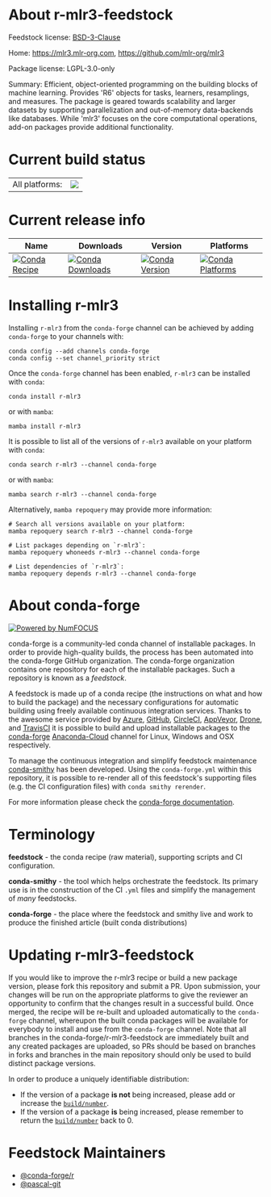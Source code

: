 About r-mlr3-feedstock
======================

Feedstock license: [BSD-3-Clause](https://github.com/conda-forge/r-mlr3-feedstock/blob/main/LICENSE.txt)

Home: https://mlr3.mlr-org.com, https://github.com/mlr-org/mlr3

Package license: LGPL-3.0-only

Summary: Efficient, object-oriented programming on the building blocks of machine learning. Provides 'R6' objects for tasks, learners, resamplings, and measures. The package is geared towards scalability and larger datasets by supporting parallelization and out-of-memory data-backends like databases. While 'mlr3' focuses on the core computational operations, add-on packages provide additional functionality.

Current build status
====================


<table><tr><td>All platforms:</td>
    <td>
      <a href="https://dev.azure.com/conda-forge/feedstock-builds/_build/latest?definitionId=11721&branchName=main">
        <img src="https://dev.azure.com/conda-forge/feedstock-builds/_apis/build/status/r-mlr3-feedstock?branchName=main">
      </a>
    </td>
  </tr>
</table>

Current release info
====================

| Name | Downloads | Version | Platforms |
| --- | --- | --- | --- |
| [![Conda Recipe](https://img.shields.io/badge/recipe-r--mlr3-green.svg)](https://anaconda.org/conda-forge/r-mlr3) | [![Conda Downloads](https://img.shields.io/conda/dn/conda-forge/r-mlr3.svg)](https://anaconda.org/conda-forge/r-mlr3) | [![Conda Version](https://img.shields.io/conda/vn/conda-forge/r-mlr3.svg)](https://anaconda.org/conda-forge/r-mlr3) | [![Conda Platforms](https://img.shields.io/conda/pn/conda-forge/r-mlr3.svg)](https://anaconda.org/conda-forge/r-mlr3) |

Installing r-mlr3
=================

Installing `r-mlr3` from the `conda-forge` channel can be achieved by adding `conda-forge` to your channels with:

```
conda config --add channels conda-forge
conda config --set channel_priority strict
```

Once the `conda-forge` channel has been enabled, `r-mlr3` can be installed with `conda`:

```
conda install r-mlr3
```

or with `mamba`:

```
mamba install r-mlr3
```

It is possible to list all of the versions of `r-mlr3` available on your platform with `conda`:

```
conda search r-mlr3 --channel conda-forge
```

or with `mamba`:

```
mamba search r-mlr3 --channel conda-forge
```

Alternatively, `mamba repoquery` may provide more information:

```
# Search all versions available on your platform:
mamba repoquery search r-mlr3 --channel conda-forge

# List packages depending on `r-mlr3`:
mamba repoquery whoneeds r-mlr3 --channel conda-forge

# List dependencies of `r-mlr3`:
mamba repoquery depends r-mlr3 --channel conda-forge
```


About conda-forge
=================

[![Powered by
NumFOCUS](https://img.shields.io/badge/powered%20by-NumFOCUS-orange.svg?style=flat&colorA=E1523D&colorB=007D8A)](https://numfocus.org)

conda-forge is a community-led conda channel of installable packages.
In order to provide high-quality builds, the process has been automated into the
conda-forge GitHub organization. The conda-forge organization contains one repository
for each of the installable packages. Such a repository is known as a *feedstock*.

A feedstock is made up of a conda recipe (the instructions on what and how to build
the package) and the necessary configurations for automatic building using freely
available continuous integration services. Thanks to the awesome service provided by
[Azure](https://azure.microsoft.com/en-us/services/devops/), [GitHub](https://github.com/),
[CircleCI](https://circleci.com/), [AppVeyor](https://www.appveyor.com/),
[Drone](https://cloud.drone.io/welcome), and [TravisCI](https://travis-ci.com/)
it is possible to build and upload installable packages to the
[conda-forge](https://anaconda.org/conda-forge) [Anaconda-Cloud](https://anaconda.org/)
channel for Linux, Windows and OSX respectively.

To manage the continuous integration and simplify feedstock maintenance
[conda-smithy](https://github.com/conda-forge/conda-smithy) has been developed.
Using the ``conda-forge.yml`` within this repository, it is possible to re-render all of
this feedstock's supporting files (e.g. the CI configuration files) with ``conda smithy rerender``.

For more information please check the [conda-forge documentation](https://conda-forge.org/docs/).

Terminology
===========

**feedstock** - the conda recipe (raw material), supporting scripts and CI configuration.

**conda-smithy** - the tool which helps orchestrate the feedstock.
                   Its primary use is in the construction of the CI ``.yml`` files
                   and simplify the management of *many* feedstocks.

**conda-forge** - the place where the feedstock and smithy live and work to
                  produce the finished article (built conda distributions)


Updating r-mlr3-feedstock
=========================

If you would like to improve the r-mlr3 recipe or build a new
package version, please fork this repository and submit a PR. Upon submission,
your changes will be run on the appropriate platforms to give the reviewer an
opportunity to confirm that the changes result in a successful build. Once
merged, the recipe will be re-built and uploaded automatically to the
`conda-forge` channel, whereupon the built conda packages will be available for
everybody to install and use from the `conda-forge` channel.
Note that all branches in the conda-forge/r-mlr3-feedstock are
immediately built and any created packages are uploaded, so PRs should be based
on branches in forks and branches in the main repository should only be used to
build distinct package versions.

In order to produce a uniquely identifiable distribution:
 * If the version of a package **is not** being increased, please add or increase
   the [``build/number``](https://docs.conda.io/projects/conda-build/en/latest/resources/define-metadata.html#build-number-and-string).
 * If the version of a package **is** being increased, please remember to return
   the [``build/number``](https://docs.conda.io/projects/conda-build/en/latest/resources/define-metadata.html#build-number-and-string)
   back to 0.

Feedstock Maintainers
=====================

* [@conda-forge/r](https://github.com/conda-forge/r/)
* [@pascal-git](https://github.com/pascal-git/)

